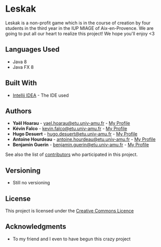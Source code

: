 # Leskak

Leskak is a non-profit game which is in the course of creation by four students in the third year in the IUP MIAGE of Aix-en-Provence. We are going to put all our heart to realize this project! We hope you'll enjoy <3

## Languages Used

* Java 8
* Java FX 8

## Built With

* [Intellij IDEA](https://www.jetbrains.com/idea/) - The IDE used

## Authors

* **Yaël Hoarau** - yael.hoarau@etu.univ-amu.fr - [My Profile](https://github.com/Yael-Hoarau/)
* **Kévin Falco** - kevin.falco@etu.univ-amu.fr - [My Profile](https://github.com/Kevin-Falco/)
* **Hugo Desuert** - hugo.desuert@etu.univ-amu.fr - [My Profile](https://github.com/HUGEEEEE/)
* **Antoine Hourdeau** - antoine.hourdeau@etu.univ-amu.fr - [My Profile](https://github.com/Antoine_Hourdeau/)
* **Benjamin Guerin** - benjamin.guerin@etu.univ-amu.fr - [My Profile](https://github.com/JahExodus/)

See also the list of [contributors](https://github.com/Kevin-Falco/Leskak/contributors) who participated in this project.

## Versioning

* Still no versioning

## License

This project is licensed under the [Creative Commons Licence](http://creativecommons.fr/)

## Acknowledgments

* To my friend and I even to have begun this crazy project
